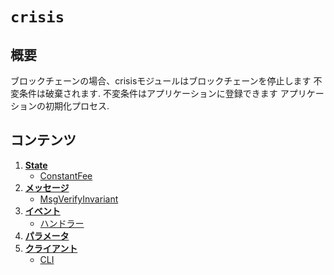# `crisis`

## 概要

ブロックチェーンの場合、crisisモジュールはブロックチェーンを停止します
不変条件は破棄されます. 不変条件はアプリケーションに登録できます
アプリケーションの初期化プロセス.

## コンテンツ

1. **[State](01_state.md)**
      - [ConstantFee](01_state.md＃constantfee)
2. **[メッセージ](02_messages.md)**
      - [MsgVerifyInvariant](02_messages.md＃msgverifyinvariant)
3. **[イベント](03_events.md)**
      - [ハンドラー](03_events.md＃handlers)
4. **[パラメータ](04_params.md)**
5. **[クライアント](05_client.md)**
      - [CLI](05_client.md＃cli)